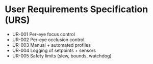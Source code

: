 # User Requirements Specification (URS)

- UR-001 Per-eye focus control
- UR-002 Per-eye occlusion control
- UR-003 Manual + automated profiles
- UR-004 Logging of setpoints + sensors
- UR-005 Safety limits (slew, bounds, watchdog)
